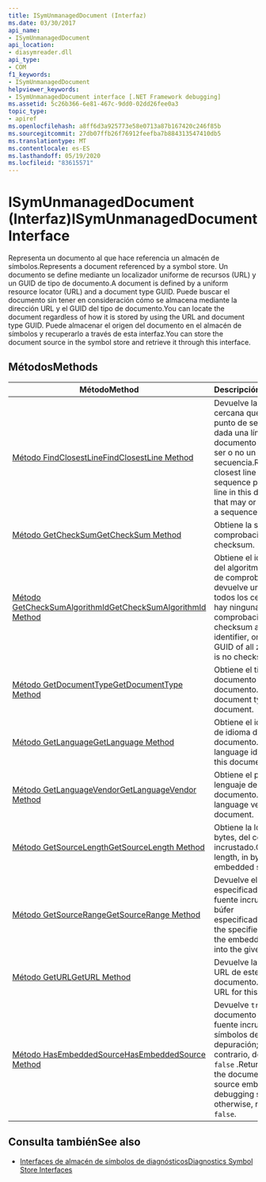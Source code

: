 ```yaml
---
title: ISymUnmanagedDocument (Interfaz)
ms.date: 03/30/2017
api_name:
- ISymUnmanagedDocument
api_location:
- diasymreader.dll
api_type:
- COM
f1_keywords:
- ISymUnmanagedDocument
helpviewer_keywords:
- ISymUnmanagedDocument interface [.NET Framework debugging]
ms.assetid: 5c26b366-6e81-467c-9dd0-02dd26fee0a3
topic_type:
- apiref
ms.openlocfilehash: a8ff6d3a925773e58e0713a87b167420c246f85b
ms.sourcegitcommit: 27db07ffb26f76912feefba7b884313547410db5
ms.translationtype: MT
ms.contentlocale: es-ES
ms.lasthandoff: 05/19/2020
ms.locfileid: "83615571"
---
```

# <a name="isymunmanageddocument-interface"></a><span data-ttu-id="62544-102">ISymUnmanagedDocument (Interfaz)</span><span class="sxs-lookup"><span data-stu-id="62544-102">ISymUnmanagedDocument Interface</span></span>
<span data-ttu-id="62544-103">Representa un documento al que hace referencia un almacén de símbolos.</span><span class="sxs-lookup"><span data-stu-id="62544-103">Represents a document referenced by a symbol store.</span></span> <span data-ttu-id="62544-104">Un documento se define mediante un localizador uniforme de recursos (URL) y un GUID de tipo de documento.</span><span class="sxs-lookup"><span data-stu-id="62544-104">A document is defined by a uniform resource locator (URL) and a document type GUID.</span></span> <span data-ttu-id="62544-105">Puede buscar el documento sin tener en consideración cómo se almacena mediante la dirección URL y el GUID del tipo de documento.</span><span class="sxs-lookup"><span data-stu-id="62544-105">You can locate the document regardless of how it is stored by using the URL and document type GUID.</span></span> <span data-ttu-id="62544-106">Puede almacenar el origen del documento en el almacén de símbolos y recuperarlo a través de esta interfaz.</span><span class="sxs-lookup"><span data-stu-id="62544-106">You can store the document source in the symbol store and retrieve it through this interface.</span></span>  
  
## <a name="methods"></a><span data-ttu-id="62544-107">Métodos</span><span class="sxs-lookup"><span data-stu-id="62544-107">Methods</span></span>  
  
|<span data-ttu-id="62544-108">Método</span><span class="sxs-lookup"><span data-stu-id="62544-108">Method</span></span>|<span data-ttu-id="62544-109">Descripción</span><span class="sxs-lookup"><span data-stu-id="62544-109">Description</span></span>|  
|------------|-----------------|  
|[<span data-ttu-id="62544-110">Método FindClosestLine</span><span class="sxs-lookup"><span data-stu-id="62544-110">FindClosestLine Method</span></span>](isymunmanageddocument-findclosestline-method.md)|<span data-ttu-id="62544-111">Devuelve la línea más cercana que es un punto de secuencia, dada una línea de este documento que puede ser o no un punto de secuencia.</span><span class="sxs-lookup"><span data-stu-id="62544-111">Returns the closest line that is a sequence point, given a line in this document that may or may not be a sequence point.</span></span>|  
|[<span data-ttu-id="62544-112">Método GetCheckSum</span><span class="sxs-lookup"><span data-stu-id="62544-112">GetCheckSum Method</span></span>](isymunmanageddocument-getchecksum-method.md)|<span data-ttu-id="62544-113">Obtiene la suma de comprobación.</span><span class="sxs-lookup"><span data-stu-id="62544-113">Gets the checksum.</span></span>|  
|[<span data-ttu-id="62544-114">Método GetCheckSumAlgorithmId</span><span class="sxs-lookup"><span data-stu-id="62544-114">GetCheckSumAlgorithmId Method</span></span>](isymunmanageddocument-getchecksumalgorithmid-method.md)|<span data-ttu-id="62544-115">Obtiene el identificador del algoritmo de suma de comprobación o devuelve un GUID de todos los ceros si no hay ninguna suma de comprobación.</span><span class="sxs-lookup"><span data-stu-id="62544-115">Gets the checksum algorithm identifier, or returns a GUID of all zeros if there is no checksum.</span></span>|  
|[<span data-ttu-id="62544-116">Método GetDocumentType</span><span class="sxs-lookup"><span data-stu-id="62544-116">GetDocumentType Method</span></span>](isymunmanageddocument-getdocumenttype-method.md)|<span data-ttu-id="62544-117">Obtiene el tipo de documento de este documento.</span><span class="sxs-lookup"><span data-stu-id="62544-117">Gets the document type of this document.</span></span>|  
|[<span data-ttu-id="62544-118">Método GetLanguage</span><span class="sxs-lookup"><span data-stu-id="62544-118">GetLanguage Method</span></span>](isymunmanageddocument-getlanguage-method.md)|<span data-ttu-id="62544-119">Obtiene el identificador de idioma de este documento.</span><span class="sxs-lookup"><span data-stu-id="62544-119">Gets the language identifier of this document.</span></span>|  
|[<span data-ttu-id="62544-120">Método GetLanguageVendor</span><span class="sxs-lookup"><span data-stu-id="62544-120">GetLanguageVendor Method</span></span>](isymunmanageddocument-getlanguagevendor-method.md)|<span data-ttu-id="62544-121">Obtiene el proveedor de lenguaje de este documento.</span><span class="sxs-lookup"><span data-stu-id="62544-121">Gets the language vendor of this document.</span></span>|  
|[<span data-ttu-id="62544-122">Método GetSourceLength</span><span class="sxs-lookup"><span data-stu-id="62544-122">GetSourceLength Method</span></span>](isymunmanageddocument-getsourcelength-method.md)|<span data-ttu-id="62544-123">Obtiene la longitud, en bytes, del código fuente incrustado.</span><span class="sxs-lookup"><span data-stu-id="62544-123">Gets the length, in bytes, of the embedded source.</span></span>|  
|[<span data-ttu-id="62544-124">Método GetSourceRange</span><span class="sxs-lookup"><span data-stu-id="62544-124">GetSourceRange Method</span></span>](isymunmanageddocument-getsourcerange-method.md)|<span data-ttu-id="62544-125">Devuelve el intervalo especificado del código fuente incrustado en el búfer especificado.</span><span class="sxs-lookup"><span data-stu-id="62544-125">Returns the specified range of the embedded source into the given buffer.</span></span>|  
|[<span data-ttu-id="62544-126">Método GetURL</span><span class="sxs-lookup"><span data-stu-id="62544-126">GetURL Method</span></span>](isymunmanageddocument-geturl-method.md)|<span data-ttu-id="62544-127">Devuelve la dirección URL de este documento.</span><span class="sxs-lookup"><span data-stu-id="62544-127">Returns the URL for this document.</span></span>|  
|[<span data-ttu-id="62544-128">Método HasEmbeddedSource</span><span class="sxs-lookup"><span data-stu-id="62544-128">HasEmbeddedSource Method</span></span>](isymunmanageddocument-hasembeddedsource-method.md)|<span data-ttu-id="62544-129">Devuelve `true` si el documento tiene código fuente incrustado en los símbolos de depuración; de lo contrario, devuelve `false` .</span><span class="sxs-lookup"><span data-stu-id="62544-129">Returns `true` if the document has source embedded in the debugging symbols; otherwise, returns `false`.</span></span>|  
  
## <a name="see-also"></a><span data-ttu-id="62544-130">Consulta también</span><span class="sxs-lookup"><span data-stu-id="62544-130">See also</span></span>

- [<span data-ttu-id="62544-131">Interfaces de almacén de símbolos de diagnósticos</span><span class="sxs-lookup"><span data-stu-id="62544-131">Diagnostics Symbol Store Interfaces</span></span>](diagnostics-symbol-store-interfaces.md)
